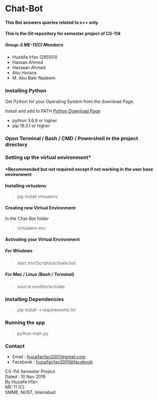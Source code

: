 # Chat-Bot
#### This Bot answers queries related to c++ only
#### This is the Git repository for semester project of CS-114

##### Group-3 ME-11(C) Members
* Huzaifa Irfan (285501)
* Hassan Ahmed
* Hassaan Ahmed
* Abu Huraira
*  M. Abu Bakr Nadeem

<!-- ## Setting up the Environment: -->

 ### Installing Python 
 Get Python for your Operating System from the download Page.

 Install and add to PATH
[Python Download Page](https://www.python.org/downloads/)
* python 3.6.8 or higher
* pip 19.3.1 or higher

### Open Terminal / Bash / CMD / Powershell in the project directory 

### Setting up the virtual environment* 
#### *Recommended but not required except if not working in the user base environment

#### Installing virtualenv
>pip install virtualenv

#### Creating new Virtual Environment
In the Chat-Bot folder
> virtualenv env

#### Activating your Virtual Environment

##### For Windows
> start env\Scripts\activate.bat
#####  For Mac / Linux (Bash / Terminal)
> source env/bin/activate



### Installing Dependencies
> pip install -r requirements.txt 

### Running the app
> python main.py




### Contact
* Email : [huzaifairfan2001@gmail.com](mailto:huzaifairfan2001@gmail.com) 
* Facebook : [huzaifairfan2001@facebook](https://www.facebook.com/huzaifairfan2001) 


<div>
 CS-114 Semester Project
 <br>
 Dated : 10 Nov 2019
 <br>
 By Huzaifa Irfan
 <br>
 ME-11 (C)
 <br>
 SMME, 
 NUST, Islamabad
 </div>




